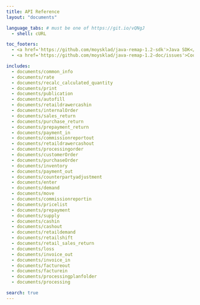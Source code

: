 ```yaml
---
title: API Reference
layout: "documents"

language_tabs: # must be one of https://git.io/vQNgJ
  - shell: cURL

toc_footers:
  - <a href='https://github.com/moysklad/java-remap-1.2-sdk'>Java SDK</a>
  - <a href='https://github.com/moysklad/java-remap-1.2-doc/issues'>Сообщите об ошибке</a>

includes:
  - documents/common_info
  - documents/rate
  - documents/recalc_calculated_quantity
  - documents/print
  - documents/publication
  - documents/autofill
  - documents/retaildrawercashin
  - documents/internalOrder  
  - documents/sales_return
  - documents/purchase_return
  - documents/prepayment_return
  - documents/payment_in
  - documents/commissionreportout
  - documents/retaildrawercashout
  - documents/processingorder
  - documents/customerOrder
  - documents/purchaseOrder
  - documents/inventory
  - documents/payment_out
  - documents/counterpartyadjustment
  - documents/enter
  - documents/demand
  - documents/move
  - documents/commissionreportin
  - documents/pricelist
  - documents/prepayment
  - documents/supply
  - documents/cashin
  - documents/cashout
  - documents/retaildemand
  - documents/retailshift
  - documents/retail_sales_return
  - documents/loss
  - documents/invoice_out
  - documents/invoice_in
  - documents/factureout
  - documents/facturein
  - documents/processingplanfolder
  - documents/processing

search: true
---  
```

